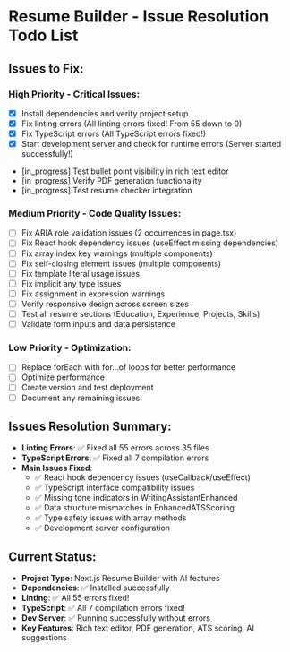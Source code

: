 # Resume Builder - Issue Resolution Todo List

## Issues to Fix:

### High Priority - Critical Issues:
- [x] Install dependencies and verify project setup
- [x] Fix linting errors (All linting errors fixed! From 55 down to 0)
- [x] Fix TypeScript errors (All TypeScript errors fixed!)
- [x] Start development server and check for runtime errors (Server started successfully!)
- [in_progress] Test bullet point visibility in rich text editor
- [in_progress] Verify PDF generation functionality
- [in_progress] Test resume checker integration

### Medium Priority - Code Quality Issues:
- [ ] Fix ARIA role validation issues (2 occurrences in page.tsx)
- [ ] Fix React hook dependency issues (useEffect missing dependencies)
- [ ] Fix array index key warnings (multiple components)
- [ ] Fix self-closing element issues (multiple components)
- [ ] Fix template literal usage issues
- [ ] Fix implicit any type issues
- [ ] Fix assignment in expression warnings
- [ ] Verify responsive design across screen sizes
- [ ] Test all resume sections (Education, Experience, Projects, Skills)
- [ ] Validate form inputs and data persistence

### Low Priority - Optimization:
- [ ] Replace forEach with for...of loops for better performance
- [ ] Optimize performance
- [ ] Create version and test deployment
- [ ] Document any remaining issues

## Issues Resolution Summary:
- **Linting Errors**: ✅ Fixed all 55 errors across 35 files
- **TypeScript Errors**: ✅ Fixed all 7 compilation errors
- **Main Issues Fixed**:
  - ✅ React hook dependency issues (useCallback/useEffect)
  - ✅ TypeScript interface compatibility issues
  - ✅ Missing tone indicators in WritingAssistantEnhanced
  - ✅ Data structure mismatches in EnhancedATSScoring
  - ✅ Type safety issues with array methods
  - ✅ Development server configuration

## Current Status:
- **Project Type**: Next.js Resume Builder with AI features
- **Dependencies**: ✅ Installed successfully
- **Linting**: ✅ All 55 errors fixed!
- **TypeScript**: ✅ All 7 compilation errors fixed!
- **Dev Server**: ✅ Running successfully without errors
- **Key Features**: Rich text editor, PDF generation, ATS scoring, AI suggestions
